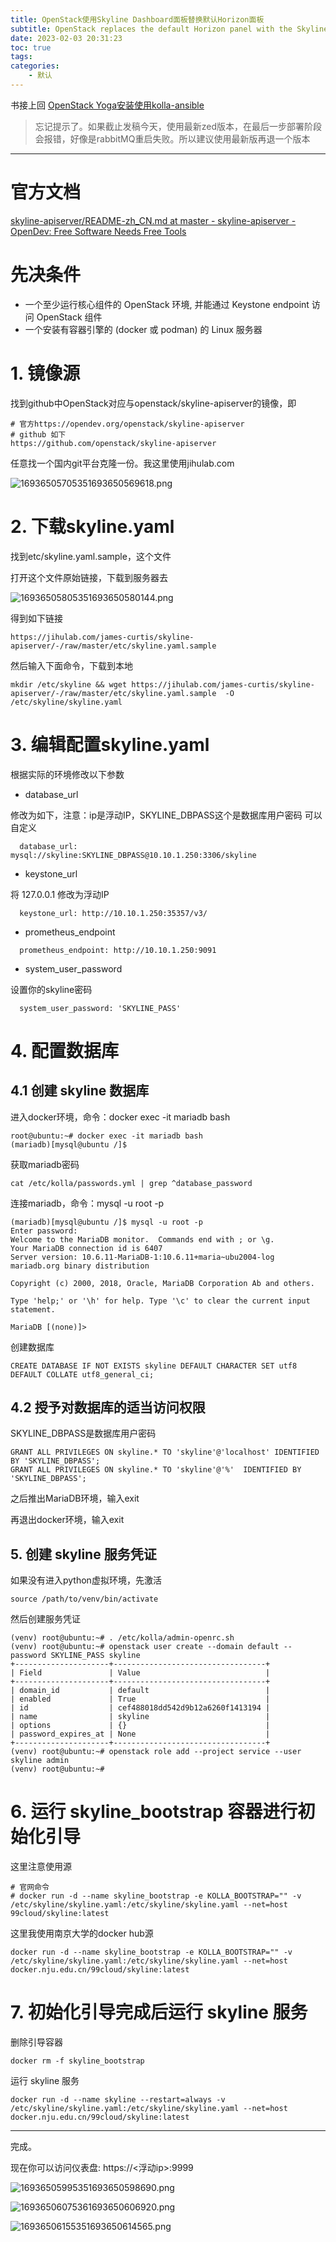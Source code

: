 ```yaml
---
title: OpenStack使用Skyline Dashboard面板替换默认Horizon面板
subtitle: OpenStack replaces the default Horizon panel with the Skyline Dashboard panel
date: 2023-02-03 20:31:23
toc: true
tags: 
categories: 
    - 默认
---
```



 书接上回 [OpenStack Yoga安装使用kolla-ansible](https://blog.csdn.net/qq_35485875/article/details/128868634) 

> 忘记提示了。如果截止发稿今天，使用最新zed版本，在最后一步部署阶段会报错，好像是rabbitMQ重启失败。所以建议使用最新版再退一个版本

------

# 官方文档

[skyline-apiserver/README-zh_CN.md at master - skyline-apiserver - OpenDev: Free Software Needs Free Tools](https://opendev.org/openstack/skyline-apiserver/src/branch/master/kolla/README-zh_CN.md)

# 先决条件 

- 一个至少运行核心组件的 OpenStack 环境, 并能通过 Keystone endpoint 访问 OpenStack 组件
- 一个安装有容器引擎的 (docker 或 podman) 的 Linux 服务器

# 1. 镜像源

找到github中OpenStack对应与openstack/skyline-apiserver的镜像，即

```
# 官方https://opendev.org/openstack/skyline-apiserver
# github 如下
https://github.com/openstack/skyline-apiserver
```



任意找一个国内git平台克隆一份。我这里使用jihulab.com

![16936505705351693650569618.png](https://raw.githubusercontent.com/james-curtis/james-curtis.github.io/main/static/images/16936505705351693650569618.png)

# 2. 下载skyline.yaml

找到etc/skyline.yaml.sample，这个文件

打开这个文件原始链接，下载到服务器去

![16936505805351693650580144.png](https://raw.githubusercontent.com/james-curtis/james-curtis.github.io/main/static/images/16936505805351693650580144.png)

得到如下链接

```
https://jihulab.com/james-curtis/skyline-apiserver/-/raw/master/etc/skyline.yaml.sample
```



 然后输入下面命令，下载到本地

```
mkdir /etc/skyline && wget https://jihulab.com/james-curtis/skyline-apiserver/-/raw/master/etc/skyline.yaml.sample  -O /etc/skyline/skyline.yaml
```



# 3. 编辑配置skyline.yaml

根据实际的环境修改以下参数

- database_url

 修改为如下，注意：ip是浮动IP，SKYLINE_DBPASS这个是数据库用户密码 可以自定义

```
  database_url: mysql://skyline:SKYLINE_DBPASS@10.10.1.250:3306/skyline
```



- keystone_url

将 127.0.0.1 修改为浮动IP

```
  keystone_url: http://10.10.1.250:35357/v3/
```



- prometheus_endpoint

```
  prometheus_endpoint: http://10.10.1.250:9091
```



- system_user_password

设置你的skyline密码

```
  system_user_password: 'SKYLINE_PASS'
```



# 4. 配置数据库

## 4.1 创建 skyline 数据库

进入docker环境，命令：docker exec -it mariadb bash

```
root@ubuntu:~# docker exec -it mariadb bash
(mariadb)[mysql@ubuntu /]$ 
```



获取mariadb密码

```
cat /etc/kolla/passwords.yml | grep ^database_password
```



连接mariadb，命令：mysql -u root -p

```
(mariadb)[mysql@ubuntu /]$ mysql -u root -p
Enter password: 
Welcome to the MariaDB monitor.  Commands end with ; or \g.
Your MariaDB connection id is 6407
Server version: 10.6.11-MariaDB-1:10.6.11+maria~ubu2004-log mariadb.org binary distribution

Copyright (c) 2000, 2018, Oracle, MariaDB Corporation Ab and others.

Type 'help;' or '\h' for help. Type '\c' to clear the current input statement.

MariaDB [(none)]> 
```



创建数据库

```
CREATE DATABASE IF NOT EXISTS skyline DEFAULT CHARACTER SET utf8 DEFAULT COLLATE utf8_general_ci;
```



## 4.2 授予对数据库的适当访问权限

SKYLINE_DBPASS是数据库用户密码

```
GRANT ALL PRIVILEGES ON skyline.* TO 'skyline'@'localhost' IDENTIFIED BY 'SKYLINE_DBPASS';
GRANT ALL PRIVILEGES ON skyline.* TO 'skyline'@'%'  IDENTIFIED BY 'SKYLINE_DBPASS';
```



之后推出MariaDB环境，输入exit

再退出docker环境，输入exit

## 5. 创建 skyline 服务凭证

如果没有进入python虚拟环境，先激活

```
source /path/to/venv/bin/activate
```



 然后创建服务凭证

```
(venv) root@ubuntu:~# . /etc/kolla/admin-openrc.sh
(venv) root@ubuntu:~# openstack user create --domain default --password SKYLINE_PASS skyline
+---------------------+----------------------------------+
| Field               | Value                            |
+---------------------+----------------------------------+
| domain_id           | default                          |
| enabled             | True                             |
| id                  | cef488018dd542d9b12a6260f1413194 |
| name                | skyline                          |
| options             | {}                               |
| password_expires_at | None                             |
+---------------------+----------------------------------+
(venv) root@ubuntu:~# openstack role add --project service --user skyline admin
(venv) root@ubuntu:~# 
```



# 6. 运行 skyline_bootstrap 容器进行初始化引导

这里注意使用源

```
# 官网命令
# docker run -d --name skyline_bootstrap -e KOLLA_BOOTSTRAP="" -v /etc/skyline/skyline.yaml:/etc/skyline/skyline.yaml --net=host 99cloud/skyline:latest
```



这里我使用南京大学的docker hub源

```
docker run -d --name skyline_bootstrap -e KOLLA_BOOTSTRAP="" -v /etc/skyline/skyline.yaml:/etc/skyline/skyline.yaml --net=host docker.nju.edu.cn/99cloud/skyline:latest
```



# 7. 初始化引导完成后运行 skyline 服务

 删除引导容器

```
docker rm -f skyline_bootstrap
```



运行 skyline 服务

```
docker run -d --name skyline --restart=always -v /etc/skyline/skyline.yaml:/etc/skyline/skyline.yaml --net=host docker.nju.edu.cn/99cloud/skyline:latest
```



------

完成。

现在你可以访问仪表盘: https://<浮动ip>:9999

![16936505995351693650598690.png](https://raw.githubusercontent.com/james-curtis/james-curtis.github.io/main/static/images/16936505995351693650598690.png)

![16936506075361693650606920.png](https://raw.githubusercontent.com/james-curtis/james-curtis.github.io/main/static/images/16936506075361693650606920.png)

![16936506155351693650614565.png](https://raw.githubusercontent.com/james-curtis/james-curtis.github.io/main/static/images/16936506155351693650614565.png)
